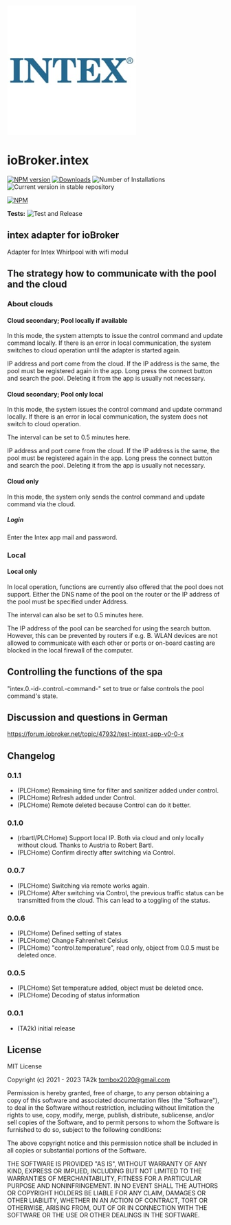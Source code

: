 ![Logo](admin/intex.png)
# ioBroker.intex

[![NPM version](https://img.shields.io/npm/v/iobroker.intex.svg)](https://www.npmjs.com/package/iobroker.intex)
[![Downloads](https://img.shields.io/npm/dm/iobroker.intex.svg)](https://www.npmjs.com/package/iobroker.intex)
![Number of Installations](https://iobroker.live/badges/intex-installed.svg)
![Current version in stable repository](https://iobroker.live/badges/intex-stable.svg)

[![NPM](https://nodei.co/npm/iobroker.intex.png?downloads=true)](https://nodei.co/npm/iobroker.intex/)

**Tests:** ![Test and Release](https://github.com/TA2k/ioBroker.intex/workflows/Test%20and%20Release/badge.svg)

## intex adapter for ioBroker

Adapter for Intex Whirlpool with wifi modul

## The strategy how to communicate with the pool and the cloud

### About clouds

#### Cloud secondary; Pool locally if available

In this mode, the system attempts to issue the control command and update command locally. If there is an error in local communication, the system switches to cloud operation until the adapter is started again.

IP address and port come from the cloud. If the IP address is the same, the pool must be registered again in the app. Long press the connect button and search the pool. Deleting it from the app is usually not necessary.

#### Cloud secondary; Pool only local

In this mode, the system issues the control command and update command locally. If there is an error in local communication, the system does not switch to cloud operation.

The interval can be set to 0.5 minutes here.

IP address and port come from the cloud. If the IP address is the same, the pool must be registered again in the app. Long press the connect button and search the pool. Deleting it from the app is usually not necessary.

#### Cloud only

In this mode, the system only sends the control command and update command via the cloud.


##### Login

Enter the Intex app mail and password.

### Local

#### Local only

In local operation, functions are currently also offered that the pool does not support. Either the DNS name of the pool on the router or the IP address of the pool must be specified under Address.

The interval can also be set to 0.5 minutes here.

The IP address of the pool can be searched for using the search button. However, this can be prevented by routers if e.g. B. WLAN devices are not allowed to communicate with each other or ports or on-board casting are blocked in the local firewall of the computer.

## Controlling the functions of the spa

"intex.0.-id-.control.-command-" set to true or false controls the pool command's state.



## Discussion and questions in German
https://forum.iobroker.net/topic/47932/test-intext-app-v0-0-x

## Changelog

### 0.1.1

* (PLCHome) Remaining time for filter and sanitizer added under control.
* (PLCHome) Refresh added under Control.
* (PLCHome) Remote deleted because Control can do it better.

### 0.1.0
* (rbartl/PLCHome) Support local IP. Both via cloud and only locally without cloud. Thanks to Austria to Robert Bartl.
* (PLCHome) Confirm directly after switching via Control.

### 0.0.7
* (PLCHome) Switching via remote works again.
* (PLCHome) After switching via Control, the previous traffic status can be transmitted from the cloud. This can lead to a toggling of the status.

### 0.0.6
* (PLCHome) Defined setting of states
* (PLCHome) Change Fahrenheit Celsius
* (PLCHome) "control.temperature", read only, object from 0.0.5 must be deleted once.

### 0.0.5
* (PLCHome) Set temperature added, object must be deleted once.
* (PLCHome) Decoding of status information

### 0.0.1
* (TA2k) initial release

## License
MIT License

Copyright (c) 2021 - 2023 TA2k <tombox2020@gmail.com>

Permission is hereby granted, free of charge, to any person obtaining a copy
of this software and associated documentation files (the "Software"), to deal
in the Software without restriction, including without limitation the rights
to use, copy, modify, merge, publish, distribute, sublicense, and/or sell
copies of the Software, and to permit persons to whom the Software is
furnished to do so, subject to the following conditions:

The above copyright notice and this permission notice shall be included in all
copies or substantial portions of the Software.

THE SOFTWARE IS PROVIDED "AS IS", WITHOUT WARRANTY OF ANY KIND, EXPRESS OR
IMPLIED, INCLUDING BUT NOT LIMITED TO THE WARRANTIES OF MERCHANTABILITY,
FITNESS FOR A PARTICULAR PURPOSE AND NONINFRINGEMENT. IN NO EVENT SHALL THE
AUTHORS OR COPYRIGHT HOLDERS BE LIABLE FOR ANY CLAIM, DAMAGES OR OTHER
LIABILITY, WHETHER IN AN ACTION OF CONTRACT, TORT OR OTHERWISE, ARISING FROM,
OUT OF OR IN CONNECTION WITH THE SOFTWARE OR THE USE OR OTHER DEALINGS IN THE
SOFTWARE.
